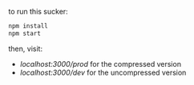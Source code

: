 to run this sucker:

```sh
npm install
npm start
```

then, visit:

- *localhost:3000/prod* for the compressed version
- *localhost:3000/dev* for the uncompressed version
